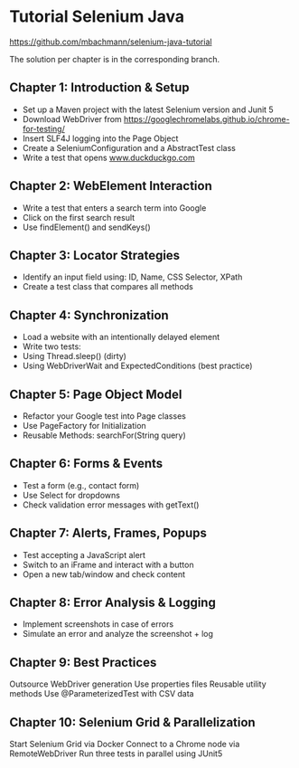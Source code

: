 # Tutorial Selenium Java

https://github.com/mbachmann/selenium-java-tutorial

The solution per chapter is in the corresponding branch.

## Chapter 1: Introduction & Setup

* Set up a Maven project with the latest Selenium version and Junit 5
* Download WebDriver from https://googlechromelabs.github.io/chrome-for-testing/
* Insert SLF4J logging into the Page Object
* Create a SeleniumConfiguration and a AbstractTest class
* Write a test that opens www.duckduckgo.com

## Chapter 2: WebElement Interaction

* Write a test that enters a search term into Google
* Click on the first search result
* Use findElement() and sendKeys()

## Chapter 3: Locator Strategies

* Identify an input field using: ID, Name, CSS Selector, XPath
* Create a test class that compares all methods

## Chapter 4: Synchronization

* Load a website with an intentionally delayed element
* Write two tests:
* Using Thread.sleep() (dirty)
* Using WebDriverWait and ExpectedConditions (best practice)

## Chapter 5: Page Object Model

* Refactor your Google test into Page classes
* Use PageFactory for Initialization
* Reusable Methods: searchFor(String query)

## Chapter 6: Forms & Events

* Test a form (e.g., contact form)
* Use Select for dropdowns
* Check validation error messages with getText()

## Chapter 7: Alerts, Frames, Popups

* Test accepting a JavaScript alert
* Switch to an iFrame and interact with a button
* Open a new tab/window and check content

## Chapter 8: Error Analysis & Logging

* Implement screenshots in case of errors
* Simulate an error and analyze the screenshot + log

## Chapter 9: Best Practices

Outsource WebDriver generation
Use properties files
Reusable utility methods
Use @ParameterizedTest with CSV data

## Chapter 10: Selenium Grid & Parallelization

Start Selenium Grid via Docker
Connect to a Chrome node via RemoteWebDriver
Run three tests in parallel using JUnit5

